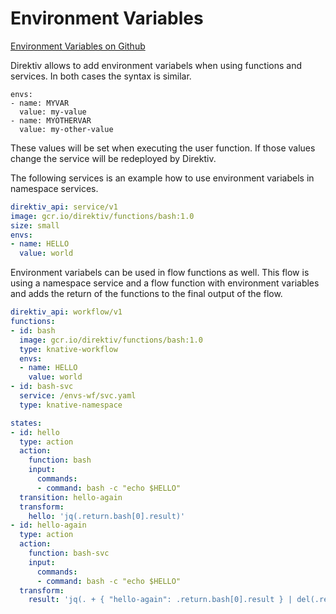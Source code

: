 # Environment Variables 
 [Environment Variables on Github](https://github.com/direktiv/direktiv-examples/tree/main/envs-wf)

Direktiv allows to add environment variabels when using functions and services. In both cases the syntax is similar. 

```
envs:
- name: MYVAR
  value: my-value
- name: MYOTHERVAR
  value: my-other-value
```

These values will be set when executing the user function. If those values change the service will be redeployed by Direktiv.

The following services is an example how to use environment variabels in namespace services.


```yaml title="Service With Environment Variables"
direktiv_api: service/v1
image: gcr.io/direktiv/functions/bash:1.0
size: small
envs: 
- name: HELLO 
  value: world

```


Environment variabels can be used in flow functions as well. This flow is using a namespace service and a flow function with environment variables and adds the return of the functions to the final output of the flow. 


```yaml title="Function with Environment Variables"
direktiv_api: workflow/v1
functions:
- id: bash
  image: gcr.io/direktiv/functions/bash:1.0
  type: knative-workflow
  envs:
  - name: HELLO
    value: world
- id: bash-svc
  service: /envs-wf/svc.yaml
  type: knative-namespace

states:
- id: hello 
  type: action
  action:
    function: bash
    input: 
      commands:
      - command: bash -c "echo $HELLO"
  transition: hello-again
  transform:
    hello: 'jq(.return.bash[0].result)'
- id: hello-again
  type: action
  action:
    function: bash-svc
    input: 
      commands:
      - command: bash -c "echo $HELLO"
  transform:
    result: 'jq(. + { "hello-again": .return.bash[0].result } | del(.return))'

```

